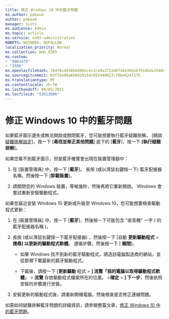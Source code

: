 ```yaml
---
title: 修正 Windows 10 中的藍牙問題
ms.author: pebaum
author: pebaum
manager: scotv
ms.audience: Admin
ms.topic: article
ms.service: o365-administration
ROBOTS: NOINDEX, NOFOLLOW
localization_priority: Normal
ms.collection: Adm_O365
ms.custom:
- "9001475"
- "3506"
ms.openlocfilehash: 784f8c4d58bb8965cec2ce0a3722d0f16e36b16f914b4a154d6f6da58af9dc28
ms.sourcegitcommit: b5f7da89a650d2915dc652449623c78be6247175
ms.translationtype: MT
ms.contentlocale: zh-TW
ms.lasthandoff: 08/05/2021
ms.locfileid: "53913886"
---
```

# <a name="fix-bluetooth-problems-in-windows-10"></a>修正 Windows 10 中的藍牙問題

如果藍牙圖示遺失或無法開啟或關閉藍牙，您可能想要執行藍牙疑難排解。 [開啟 [疑難排解設定](ms-settings:troubleshoot)]，按一下 [**尋找並修正其他問題**] 底下的 [**藍牙**]，按一下 **[執行疑難排解**]。

如果您看不到藍牙圖示，但是藍牙確實會出現在裝置管理器中：

1. 在 [裝置管理員] 中，按一下 [**藍牙**]。 長按 (或以滑鼠右鍵按一下) 藍牙配接器名稱，然後按一下 [**卸載裝置**]。

2. 請關閉您的 Windows 裝置，等候幾秒，然後再將它重新開啟。 Windows 會嘗試重新安裝驅動程式。

如果您最近安裝 Windows 10 更新或升級至 Windows 10，您可能想要檢查驅動程式更新：

1. 在 [裝置管理員] 中，按一下 [**藍牙**]，然後按一下可能包含 "收音機" 一字 ) 的藍牙配接器名稱 (。

2. 長按 (或以滑鼠右鍵按一下藍牙配接器) ，然後按一下 [自動 **更新驅動程式**  >  **搜尋] 以更新的驅動程式軟體**。 遵循步驟，然後按一下 [ **關閉**]。

      - 如果 Windows 找不到新的藍牙驅動程式，請造訪電腦製造商的網站，並從那裡下載最新的藍牙驅動程式。

    - 下載後，請按一下 [**更新驅動** 程式  >  **] 流覽「我的電腦以取得驅動程式軟體**」  >  **流覽** 存放驅動程式檔案所在的位置。 >**確定**  >  **] 下一步**，然後依照安裝的步驟進行安裝。

3. 安裝更新的驅動程式後，請重新開機電腦，然後檢查是否修正連線問題。

如需如何疑難排解藍牙問題的詳細資訊，請參閱整篇文章，[修正 Windows 10 中的藍牙問題](https://support.microsoft.com/help/14169/windows-10-fix-bluetooth-problems)。
